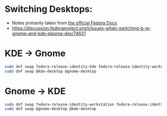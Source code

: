 # Switching Desktops:

- Notes primarily taken from [the official Fedora Docs](https://docs.fedoraproject.org/en-US/quick-docs/switching-desktop-environments/)
- https://discussion.fedoraproject.org/t/issues-when-switching-b-w-gnome-and-kde-plasma-des/74621



# KDE -> Gnome

```bash
sudo dnf swap fedora-release-identity-kde fedora-release-identity-workstation
sudo dnf swap @kde-desktop @gnome-desktop
```

# Gnome -> KDE

```bash
sudo dnf swap fedora-release-identity-workstation fedora-release-identity-kde
sudo dnf swap @gnome-desktop @kde-desktop
```